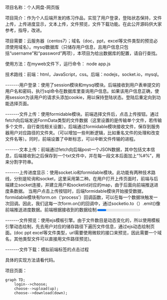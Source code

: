 项目名称：个人网盘-网页版

项目简介：作为个人后端开发的练习作品，实现了用户登录，登陆状态保持，文件上传，上传进度显示，文本上传，文件预览，文件下载功能。在此公开源码供大家参考，指导，改进。

项目需要：云服务器（centos7）；域名（doc，ppt，excel等文件类型的预览必须使用域名）。mysql数据库（只储存用户信息，且用户信息只包括“username”和“password”两项），本项目为给出数据库的配置，请自行查找。

使用方法：在myweb文件下，运行命令： node app.js    

技术路线：前端：html，JavaScript，css。后端：nodejs，socket.io，mysql。
										
-------用户登录：使用了session模块和mysql模块。后端接收到用户表单提交的用户名和密码，执行sql命令在数据库里查询用户信息。如果该用户信息正确，使用session为该用户的请求头添加cookie，用以保持登陆状态。登陆后重定向到功能选择页面。

-------文件上传：使用formidable模块。前端选择文件后，点击上传按钮。通过fetch向后端发送FormData类型的文件数据（这里设置的是传输单个文件，若传输多个文件，自行查找相关设置）。后端通过formidable模块接收文件，保存到服务器用户对应路径的文件夹。（可以增加一些判断逻辑，比如重名文件的处理和改变文件名等）。同时，前端设置了中断标志，可以中断文件传输的进程。

-------文本上传：前端通过fetch向后端post一个JSON数据，其中包括文本信息，后端接收到之后保存到一个txt文件中，并在每一段文本后面加上“%#%”，用来分割字符串。

-------上传进度显示：使用socket.io和formidable模块。此功能有两种技术路线，分别是轮询和socket，这里采用第二种。在用户打开上传页面时，前端与后端建立socket连接，并建立用户和socketid对应的map，由于后面向前端推送进度条数据。
当用户点击上传按钮时，后端formidable模块开始接受数据，formidable模块有form.on（‘process’）回调函数，可以在每一个数据块触发一次回调。因此，我们这每一次form.on()的回调中，通过socketio.to（）.emit()像前端推送进度数据。前端根据接收到的数据绘制<progress>。

-------文件预览：使用ejs模板引擎。由于文件数目是动态变化的，所以使用模板引擎动态绘制，先去用户对应的储存路径下遍历文件信息，通过ejs动态绘制页面。(doc ppt excel等文件类型，url需要使用微软的接口来预览，因此需要一个域名，其他类型文件可以直接用文件路径预览)。

-------文件下载：模拟前端<a>标签的点击过程

具体的实现方法请看代码。

项目页面：

```mermaid
graph TD;
    login-->choose;
    choose-->upload(up);
    choose-->download(down);
```






 
